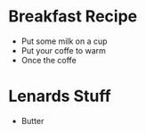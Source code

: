 # Breakfast Recipe

* Put some milk on a cup
* Put your coffe to warm
* Once the coffe 

# Lenards Stuff 

- Butter 